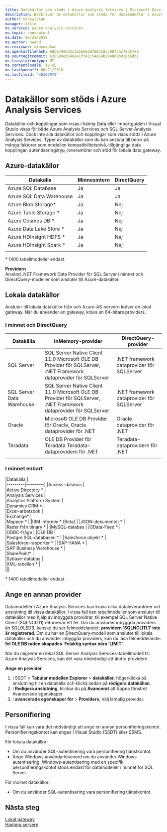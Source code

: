 ```yaml
---
title: Datakällor som stöds i Azure Analysis Services | Microsoft Docs
description: Beskriver de datakällor som stöds för datamodeller i Azure Analysis Services.
author: minewiskan
manager: kfile
ms.service: azure-analysis-services
ms.topic: conceptual
ms.date: 06/21/2018
ms.author: owend
ms.reviewer: minewiskan
ms.openlocfilehash: 60b6769dd3c15bbe628f60318cc08fcac78357ea
ms.sourcegitcommit: 638599eb548e41f341c54e14b29480ab02655db1
ms.translationtype: MT
ms.contentlocale: sv-SE
ms.lasthandoff: 06/21/2018
ms.locfileid: "36307970"
---
```

# <a name="data-sources-supported-in-azure-analysis-services"></a>Datakällor som stöds i Azure Analysis Services

Datakällor och kopplingar som visas i hämta Data eller Importguiden i Visual Studio visas för både Azure Analysis Services och SQL Server Analysis Services. Dock inte alla datakällor och kopplingar som visas stöds i Azure Analysis Services. Typer av datakällor som du kan ansluta till beror på många faktorer som modellen kompatibilitetsnivå, tillgängliga data kopplingar, autentiseringstyp, leverantörer och stöd för lokala data gateway. 

## <a name="azure-data-sources"></a>Azure-datakällor

|Datakälla  |Minnesintern  |DirectQuery  |
|---------|---------|---------|
|Azure SQL Database     |   Ja      |    Ja      |
|Azure SQL Data Warehouse     |   Ja      |   Ja       |
|Azure Blob Storage*     |   Ja       |    Nej      |
|Azure Table Storage *    |   Ja       |    Nej      |
|Azure Cosmos DB *     |  Ja        |  Nej        |
|Azure Data Lake Store *     |   Ja       |    Nej      |
|Azure HDInsight HDFS *     |     Ja     |   Nej       |
|Azure HDInsight Spark *     |   Ja       |   Nej       |
||||

\* 1400 tabellmodeller endast.

**Providern**   
Använd .NET Framework Data Provider för SQL Server i minnet och DirectQuery-modeller som ansluter till Azure-datakällor.

## <a name="on-premises-data-sources"></a>Lokala datakällor

Ansluter till lokala datakällor från och Azure-AS-servern kräver en lokal gateway. När du använder en gateway, krävs en 64-bitars providers.

### <a name="in-memory-and-directquery"></a>I minnet och DirectQuery

|Datakälla | InMemory-provider | DirectQuery-provider |
|  --- | --- | --- |
| SQL Server |SQL Server Native Client 11.0 Microsoft OLE DB Provider för SQLServer, .NET Framework dataprovider för SQLServer | .NET framework dataprovider för SQLServer |
| SQL Server Data Warehouse |SQL Server Native Client 11.0 Microsoft OLE DB Provider för SQLServer, .NET Framework dataprovider för SQLServer | .NET framework dataprovider för SQLServer |
| Oracle |Microsoft OLE DB Provider för Oracle, Oracle dataprovider för .NET |Oracle dataprovider för .NET | |
| Teradata |OLE DB Provider för Teradata Teradata-dataprovidern för .NET |Teradata-dataprovidern för .NET | |
| | | |

### <a name="in-memory-only"></a>I minnet enbart

|Datakälla  |  
|---------|---------|
|Access-databas     |  
|Active Directory *     |  
|Analysis Services     |  
|Analytics Platform System     |  
|Dynamics CRM *     |  
|Excel-arbetsbok     |  
|Exchange*     |  
|Mappen *     |
|IBM Informix * (Beta) |
|JSON-dokumentet *     |  
|Rader från binary *     | 
|MySQL-databas     | 
|OData-Feed *     |  
|ODBC-fråga     | 
|OLE DB     |   
|Postgre SQL-databasen *    | 
|Salesforce objekt * |  
|Salesforce-rapporter * |
|SAP HANA *    |  
|SAP Business Warehouse *    |  
|SharePoint*     |   
|Sybase-databas     |  
|XML-tabellen *    |  
|||
 
\* 1400 tabellmodeller endast.

## <a name="specifying-a-different-provider"></a>Ange en annan provider

Datamodeller i Azure Analysis Services kan kräva olika dataleverantörer vid anslutning till vissa datakällor. I vissa fall kan tabellmodeller som ansluter till datakällor med hjälp av inbyggda providrar, till exempel SQL Server Native Client (SQLNCLI11) returnerar ett fel. Om du använder inbyggda providers än SQLOLEDB, kanske du ser felmeddelandet: **providern 'SQLNCLI11.1' inte är registrerad**. Om du har en DirectQuery-modell som ansluter till lokala datakällor och du använder inbyggda providers, kan du läsa felmeddelande: **fel OLE DB raden skapades. Felaktig syntax nära 'LIMIT'**.

När du migrerar en lokal SQL Server Analysis Services-tabellmodell till Azure Analysis Services, kan det vara nödvändigt att ändra providern.

**Ange en provider**

1. I SSDT > **Tabular modellen Explorer** > **datakällor**, högerklicka på anslutning till en datakälla och klicka sedan på **redigera datakällan**.
2. I **Redigera anslutning**, klickar du på **Avancerat** att öppna fönstret Avancerade egenskaper.
3. I **avancerade egenskaper för** > **Providers**, Välj lämplig provider.

## <a name="impersonation"></a>Personifiering
I vissa fall kan vara det nödvändigt att ange en annan personifieringskontot. Personifieringskontot kan anges i Visual Studio (SSDT) eller SSMS.

För lokala datakällor:

* Om du använder SQL-autentisering vara personifiering tjänstkontot.
* Ange Windows användarlösenord om du använder Windows-autentisering. Windows-autentisering med en specifik personifieringskontot stöds endast för datamodeller i minnet för SQL Server.

För molnet datakällor:

* Om du använder SQL-autentisering vara personifiering tjänstkontot.

## <a name="next-steps"></a>Nästa steg
[Lokal gateway](analysis-services-gateway.md)   
[Hantera servern](analysis-services-manage.md)   

